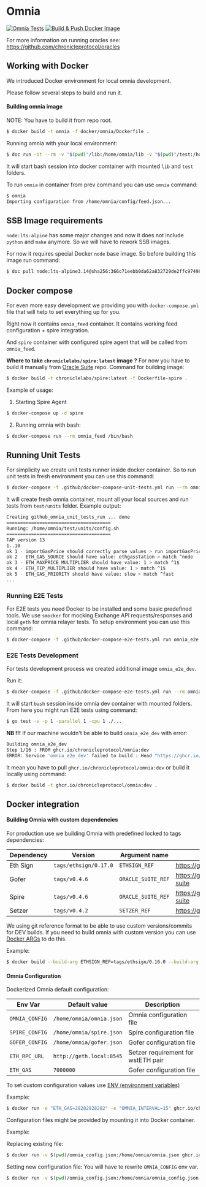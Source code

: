 # Omnia

[![Omnia Tests](https://github.com/chronicleprotocol/omnia/actions/workflows/test.yml/badge.svg)](https://github.com/chronicleprotocol/omnia/actions/workflows/test.yml)
[![Build & Push Docker Image](https://github.com/chronicleprotocol/omnia/actions/workflows/docker.yml/badge.svg)](https://github.com/chronicleprotocol/omnia/actions/workflows/docker.yml)

For more information on running oracles see: https://github.com/chronicleprotocol/oracles

## Working with Docker

We introduced Docker environment for local omnia development.

Please follow several steps to build and run it.

#### Building omnia image

NOTE: You have to build it from repo root.

```bash
$ docker build -t omnia -f docker/omnia/Dockerfile .
```

Running omnia with your local environment:

```bash
$ doc run -it --rm -v "$(pwd)"/lib:/home/omnia/lib -v "$(pwd)"/test:/home/omnia/test omnia /bin/bash
```

It will start bash session into docker comtainer with mounted `lib` and `test` folders.

To run `omnia` in container from prev command you can use `omnia` command:

```bash
$ omnia
Importing configuration from /home/omnia/config/feed.json...
```

## SSB Image requirements

`node:lts-alpine` has some major changes and now it does not include `python` and `make` anymore.
So we will have to rework SSB images.

For now it requires special Docker `node` base image.
So before building this image run command:

```bash
$ doc pull node:lts-alpine3.14@sha256:366c71eebb0da62a832729de2ffc974987b5b00ab25ed6a5bd8d707219b65de4
```

## Docker compose
For even more easy development we providing you with `docker-compose.yml` file that will help to set everything up for you.

Right now it contains `omnia_feed` container. 
It contains working feed configuration + spire integration.

And `spire` container with configured spire agent that will be called from `omnia_feed`.

**Where to take `chroniclelabs/spire:latest` image ?**
For now you have to build it manually from [Oracle Suite](https://github.com/makerdao/oracle-suite) repo.
Command for building image:

```bash
$ docker build -t chroniclelabs/spire:latest -f Dockerfile-spire .
```

Example of usage: 

1. Starting Spire Agent

```bash
$ docker-compose up -d spire
```

2. Running omnia with bash:

```bash
$ docker-compose run --rm omnia_feed /bin/bash
```

## Running Unit Tests

For simplicity we create unit tests runner inside docker container. 
So to run unit tests in fresh environment you can use this command: 

```bash
$ docker-compose -f .github/docker-compose-unit-tests.yml run --rm omnia_unit_tests
```

It will create fresh omnia container, mount all your local sources and run tests from `test/units` folder.
Example output: 

```bash
Creating github_omnia_unit_tests_run ... done
======================================
Running: /home/omnia/test/units/config.sh
======================================
TAP version 13
1..10
ok 1 - importGasPrice should correctly parse values > run importGasPrice {"from":"0x","keystore":"","password":"","network":"mainnet","gasPrice":{"source":"node","multiplier":1,"priority":"fast"}}
ok 2 - ETH_GAS_SOURCE should have value: ethgasstation > match ^node
ok 3 - ETH_MAXPRICE_MULTIPLIER should have value: 1 > match ^1$
ok 4 - ETH_TIP_MULTIPLIER should have value: 1 > match ^1$
ok 5 - ETH_GAS_PRIORITY should have value: slow > match ^fast
...
```

### Running E2E Tests

For E2E tests you need Docker to be installed and some basic predefined tools.
We use `smocker` for mocking Exchange API requests/responses and local `geth` for omnia relayer tests.
To setup environment you can use this command:

```bash
$ docker-compose -f .github/docker-compose-e2e-tests.yml run omnia_e2e 
```

### E2E Tests Development

For tests development process we created additional image `omnia_e2e_dev`.

Run it:

```bash
$ docker-compose -f .github/docker-compose-e2e-tests.yml run --rm omnia_e2e_dev
```

It will start `bash` session inside omnia dev container with mounted folders.
From here you might run E2E tests using command: 

```bash
$ go test -v -p 1 -parallel 1 -cpu 1 ./...
```

**NB !!!**
If our machine wouldn't be able to build `omnia_e2e_dev` with error: 

```bash
Building omnia_e2e_dev
Step 1/16 : FROM ghcr.io/chronicleprotocol/omnia:dev
ERROR: Service 'omnia_e2e_dev' failed to build : Head "https://ghcr.io/v2/chronicleprotocol/omnia/manifests/dev": denied
```

It mean you have to pull `ghcr.io/chronicleprotocol/omnia:dev` or build it locally using command: 

```bash
$ docker build -t ghcr.io/chronicleprotocol/omnia:dev .
```

## Docker integration

#### Building Omnia with custom dependencies

For production use we building Omnia with predefined locked to tags dependencies:

| Dependency  | Version               | Argument name      | Repository                                        |
|-------------|-----------------------|--------------------|---------------------------------------------------|
| Eth Sign    | `tags/ethsign/0.17.0` | `ETHSIGN_REF`      | https://github.com/dapphub/dapptools              |
| Gofer       | `tags/v0.4.6`         | `ORACLE_SUITE_REF` | https://github.com/chronicleprotocol/oracle-suite |
| Spire       | `tags/v0.4.6`         | `ORACLE_SUITE_REF` | https://github.com/chronicleprotocol/oracle-suite |
| Setzer      | `tags/v0.4.2`         | `SETZER_REF`       | https://github.com/chronicleprotocol/setzer       |

We using git reference format to be able to use custom versions/commits for DEV builds.
If you need to build omnia with custom version you can use [Docker ARGs](https://docs.docker.com/engine/reference/builder/#arg) to do this.

Example: 

```bash
$ docker build --build-arg ETHSIGN_REF=tags/ethsign/0.16.0 --build-arg SETZER_REF=8819397c3ebd7cf48fac7a3f5ce29985404f9354 -t omnia_custom .
```

#### Omnia Configuration

Dockerized Omnia default configuration:

| Env Var        | Default value            | Description                        |
|----------------|--------------------------|------------------------------------|
| `OMNIA_CONFIG` | `/home/omnia/omnia.json` | Omnia configuration file           |
| `SPIRE_CONFIG` | `/home/omnia/spire.json` | Spire configuration file           |
| `GOFER_CONFIG` | `/home/omnia/gofer.json` | Gofer configuration file           |
| `ETH_RPC_URL`  | `http://geth.local:8545` | Setzer requirement for wstETH pair |
| `ETH_GAS`      | `7000000`                | Gofer configuration file           |


To set custom configuration values use [ENV (environment variables)](https://docs.docker.com/engine/reference/run/#env-environment-variables)

Example:

```bash
$ docker run -e "ETH_GAS=28282828282" -e "OMNIA_INTERVAL=15" ghcr.io/chronicleprotocol/omnia:latest
```

Configuration files might be provided by mounting it into Docker container. 

Example: 

Replacing existing file:

```bash
$ docker run -v $(pwd)/omnia_config.json:/home/omnia/omnia.json ghcr.io/chronicleprotocol/omnia:latest
```

Setting new configuration file:
You will have to rewrite `OMNIA_CONFIG` env var.

```bash
$ docker run -v $(pwd)/omnia_config.json:/home/omnia/omnia_config.json -e OMNIA_CONFIG=/home/omnia/omnia_config.json ghcr.io/chronicleprotocol/omnia:latest
```
